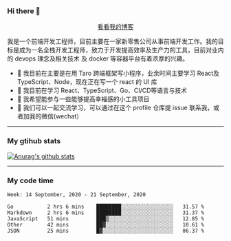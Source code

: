 ### Hi there 👋

<p align="center">
  <a href="https://real-jacket.github.io/">看看我的博客</a>
</p>

我是一个前端开发工程师，目前主要在一家新零售公司从事前端开发工作。我的目标是成为一名全栈开发工程师，致力于开发提高效率及生产力的工具，目前对业内的 devops 理念及相关技术 及 docker 等容器平台有着浓厚的兴趣。

- 🔭 我目前在主要是在用 Taro 跨端框架写小程序，业余时间主要学习 React及 TypeScript、Node，现在正在写一个 react 的 UI 库 
- 🌱 我目前在学习 React、TypeScript、Go、CI/CD等语言与技术
- 👯 我希望能参与一些能够提高幸福感的小工具项目
- 💬 我们可以一起交流学习，可以通过在这个 profile 仓库提 issue 联系我，或者加我的微信(wechat）

***

### My gtihub stats

[![Anurag's github stats](https://github-readme-stats.vercel.app/api?username=real-jacket)](https://github.com/anuraghazra/github-readme-stats)

***

### My code time

<!--START_SECTION:waka-->
```text
Week: 14 September, 2020 - 21 September, 2020

Go           2 hrs 6 mins    ████████░░░░░░░░░░░░░░░░░   31.57 % 
Markdown     2 hrs 6 mins    ████████░░░░░░░░░░░░░░░░░   31.37 % 
JavaScript   51 mins         ███▒░░░░░░░░░░░░░░░░░░░░░   12.85 % 
Other        42 mins         ██▓░░░░░░░░░░░░░░░░░░░░░░   10.61 % 
JSON         25 mins         █▓░░░░░░░░░░░░░░░░░░░░░░░   06.37 % 
```
<!--END_SECTION:waka-->
